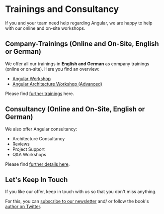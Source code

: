 # Trainings and Consultancy

If you and your team need help regarding Angular, we are happy to help with our online and on-site workshops.

## Company-Trainings (Online and On-Site, English or German)

We offer all our trainings in **English and German** as company trainings (online or on-site). Here you find an overview:

- [Angular Workshop](https://www.angulararchitects.io/schulungen/angular-strukturierte-einfuehrung/)
- [Angular Architecture Workshop (Advanced)](https://www.angulararchitects.io/schulungen/advanced-angular-enterprise-anwendungen-und-architektur/)

Please find [further trainings](http://angulararchitects.io/schulungen) here.

## Consultancy (Online and On-Site, English or German)

We also offer Angular consultancy:

- Architecture Consultancy
- Reviews
- Project Support
- Q&A Workshops

Please find [further details here](https://www.angulararchitects.io/beratung/).

## Let's Keep In Touch

If you like our offer, keep in touch with us so that you don't miss anything.

For this, you can [subscribe to our newsletter](https://www.angulararchitects.io/subscribe/) and/ or follow the book's [author on Twitter](https://twitter.com/ManfredSteyer).
